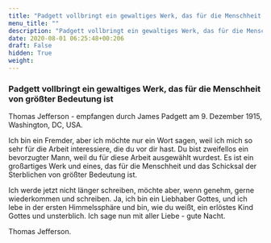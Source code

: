 ```yaml
---
title: "Padgett vollbringt ein gewaltiges Werk, das für die Menschheit von größter Bedeutung ist"
menu_title: ""
description: "Padgett vollbringt ein gewaltiges Werk, das für die Menschheit von größter Bedeutung ist"
date: 2020-08-01 06:25:48+00:206
draft: False
hidden: True
weight:
---
```

### Padgett vollbringt ein gewaltiges Werk, das für die Menschheit von größter Bedeutung ist

Thomas Jefferson - empfangen durch James Padgett am 9. Dezember 1915, Washington, DC, USA.

Ich bin ein Fremder, aber ich möchte nur ein Wort sagen, weil ich mich so sehr für die Arbeit interessiere, die du vor dir hast. Du bist zweifellos ein bevorzugter Mann, weil du für diese Arbeit ausgewählt wurdest. Es ist ein großartiges Werk und eines, das für die Menschheit und das Schicksal der Sterblichen von größter Bedeutung ist.

Ich werde jetzt nicht länger schreiben, möchte aber, wenn genehm, gerne wiederkommen und schreiben.
Ja, ich bin ein Liebhaber Gottes, und ich lebe in der ersten Himmelssphäre und bin, wie du weißt, ein erlöstes Kind Gottes und unsterblich. Ich sage nun mit aller Liebe - gute Nacht.

Thomas Jefferson.
